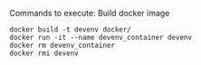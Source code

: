 Commands to execute:
Build docker image
```
docker build -t devenv docker/
docker run -it --name devenv_container devenv
docker rm devenv_container
docker rmi devenv
```